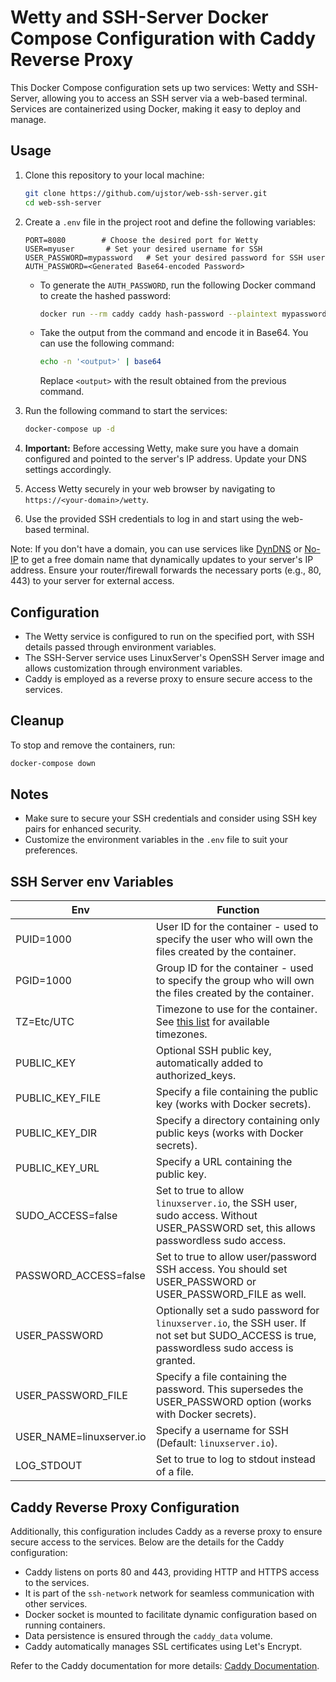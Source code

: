 # Wetty and SSH-Server Docker Compose Configuration with Caddy Reverse Proxy

This Docker Compose configuration sets up two services: Wetty and SSH-Server, allowing you to access an SSH server via a web-based terminal. Services are containerized using Docker, making it easy to deploy and manage.

## Usage

1. Clone this repository to your local machine:

    ```bash
    git clone https://github.com/ujstor/web-ssh-server.git
    cd web-ssh-server
    ```

2. Create a `.env` file in the project root and define the following variables:

    ```plaintext
    PORT=8080        # Choose the desired port for Wetty
    USER=myuser       # Set your desired username for SSH
    USER_PASSWORD=mypassword   # Set your desired password for SSH user
    AUTH_PASSWORD=<Generated Base64-encoded Password>
    ```

    - To generate the `AUTH_PASSWORD`, run the following Docker command to create the hashed password:

      ```bash
      docker run --rm caddy caddy hash-password --plaintext mypassword
      ```

    - Take the output from the command and encode it in Base64. You can use the following command:

      ```bash
      echo -n '<output>' | base64
      ```

      Replace `<output>` with the result obtained from the previous command.

3. Run the following command to start the services:

    ```bash
    docker-compose up -d
    ```

4. **Important:** Before accessing Wetty, make sure you have a domain configured and pointed to the server's IP address. Update your DNS settings accordingly.

5. Access Wetty securely in your web browser by navigating to `https://<your-domain>/wetty`.

6. Use the provided SSH credentials to log in and start using the web-based terminal.

Note: If you don't have a domain, you can use services like [DynDNS](https://dyn.com/dns/) or [No-IP](https://www.noip.com/) to get a free domain name that dynamically updates to your server's IP address. Ensure your router/firewall forwards the necessary ports (e.g., 80, 443) to your server for external access.

## Configuration

- The Wetty service is configured to run on the specified port, with SSH details passed through environment variables.
- The SSH-Server service uses LinuxServer's OpenSSH Server image and allows customization through environment variables.
- Caddy is employed as a reverse proxy to ensure secure access to the services.

## Cleanup

To stop and remove the containers, run:

```bash
docker-compose down
```

## Notes

- Make sure to secure your SSH credentials and consider using SSH key pairs for enhanced security.
- Customize the environment variables in the `.env` file to suit your preferences.

## SSH Server env Variables


| Env                    | Function                                                                                               |
|------------------------|--------------------------------------------------------------------------------------------------------|
| PUID=1000              | User ID for the container - used to specify the user who will own the files created by the container. |
| PGID=1000              | Group ID for the container - used to specify the group who will own the files created by the container.|
| TZ=Etc/UTC             | Timezone to use for the container. See [this list](https://en.wikipedia.org/wiki/List_of_tz_database_time_zones) for available timezones. |
| PUBLIC_KEY             | Optional SSH public key, automatically added to authorized_keys.                                      |
| PUBLIC_KEY_FILE        | Specify a file containing the public key (works with Docker secrets).                                   |
| PUBLIC_KEY_DIR         | Specify a directory containing only public keys (works with Docker secrets).                            |
| PUBLIC_KEY_URL         | Specify a URL containing the public key.                                                                |
| SUDO_ACCESS=false      | Set to true to allow `linuxserver.io`, the SSH user, sudo access. Without USER_PASSWORD set, this allows passwordless sudo access. |
| PASSWORD_ACCESS=false  | Set to true to allow user/password SSH access. You should set USER_PASSWORD or USER_PASSWORD_FILE as well. |
| USER_PASSWORD          | Optionally set a sudo password for `linuxserver.io`, the SSH user. If not set but SUDO_ACCESS is true, passwordless sudo access is granted. |
| USER_PASSWORD_FILE     | Specify a file containing the password. This supersedes the USER_PASSWORD option (works with Docker secrets). |
| USER_NAME=linuxserver.io | Specify a username for SSH (Default: `linuxserver.io`).                                              |
| LOG_STDOUT             | Set to true to log to stdout instead of a file.                                                       |



## Caddy Reverse Proxy Configuration

Additionally, this configuration includes Caddy as a reverse proxy to ensure secure access to the services. Below are the details for the Caddy configuration:

- Caddy listens on ports 80 and 443, providing HTTP and HTTPS access to the services.
- It is part of the `ssh-network` network for seamless communication with other services.
- Docker socket is mounted to facilitate dynamic configuration based on running containers.
- Data persistence is ensured through the `caddy_data` volume.
- Caddy automatically manages SSL certificates using Let's Encrypt.

 Refer to the Caddy documentation for more details: [Caddy Documentation](https://caddyserver.com/docs).



